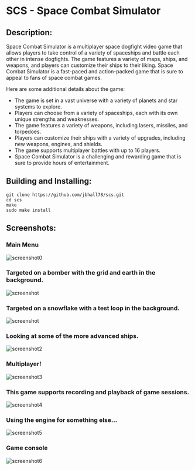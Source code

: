 SCS - Space Combat Simulator
============================

Description:
------------


Space Combat Simulator is a multiplayer space dogfight video game that allows players to take control of a variety of spaceships and battle each other in intense dogfights. The game features a variety of maps, ships, and weapons, and players can customize their ships to their liking. Space Combat Simulator is a fast-paced and action-packed game that is sure to appeal to fans of space combat games.

Here are some additional details about the game:

* The game is set in a vast universe with a variety of planets and star systems to explore.
* Players can choose from a variety of spaceships, each with its own unique strengths and weaknesses.
* The game features a variety of weapons, including lasers, missiles, and torpedoes.
* Players can customize their ships with a variety of upgrades, including new weapons, engines, and shields.
* The game supports multiplayer battles with up to 16 players.
* Space Combat Simulator is a challenging and rewarding game that is sure to provide hours of entertainment.


Building and Installing:
------------------------

	git clone https://github.com/jbhall78/scs.git
	cd scs
	make
	sudo make install

Screenshots:
------------

### Main Menu
![screenshot0](scs-screenshot0.png)

### Targeted on a bomber with the grid and earth in the background.
![screenshot](scs-screenshot.png)

### Targeted on a snowflake with a test loop in the background.
![screenshot](scs-screenshot1.png)

### Looking at some of the more advanced ships.
![screenshot2](scs-screenshot2.png)

### Multiplayer!
![screenshot3](scs-screenshot3.png)

### This game supports recording and playback of game sessions.
![screenshot4](scs-screenshot4.png)
### Using the engine for something else...
![screenshot5](scs-screenshot5.png)

### Game console
![screenshot6](scs-screenshot6.png)

